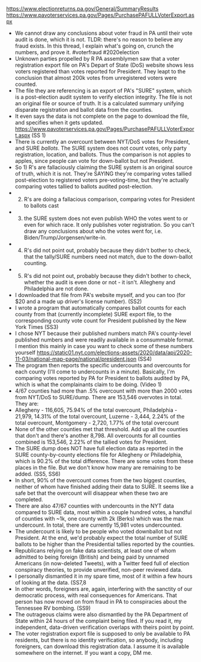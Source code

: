 https://www.electionreturns.pa.gov/General/SummaryResults
https://www.pavoterservices.pa.gov/Pages/PurchasePAFULLVoterExport.aspx

* We cannot draw any conclusions about voter fraud in PA until their vote audit is done, which it is not. TLDR: there's no reason to believe any fraud exists. In this thread, I explain what's going on, crunch the numbers, and prove it. #voterfraud #2020election
* Unknown parties propelled by R PA assemblymen saw that a voter registration export file on PA's Depart of State (DoS) website shows less voters registered than votes reported for President. They leapt to the conclusion that almost 200k votes from unregistered voters were counted.
* The file they are referencing is an export of PA's "SURE" system, which is a post-election audit system to verify election integrity. The file is not an original file or source of truth. It is a calculated summary unifying disparate registration and ballot data from the counties.
* It even says the data is not complete on the page to download the file, and specifies when it gets updated. https://www.pavoterservices.pa.gov/Pages/PurchasePAFULLVoterExport.aspx (SS 1)
* There is currently an overcount between NYT/DoS votes for President, and SURE *ballots*. The SURE system does not count votes, only party registration, location, and ballots. Thus the comparison is not apples to apples, since people can vote for down-ballot but not President.
* So 1) R's are fallaciously claiming the SURE system is an original source of truth, which it is not. They're SAYING they're comparing votes tallied post-election to registered voters pre-voting-time, but they're actually comparing votes tallied to ballots audited post-election.
* 2) R's are doing a fallacious comparison, comparing votes for President to ballots cast
* 3) the SURE system does not even publish WHO the votes went to or even for which race. It only publishes voter registration. So you can't draw any conclusions about who the votes went for, i.e. Biden/Trump/Jorgensen/write-in.
* 4) R's did not point out, probably because they didn't bother to check, that the tally/SURE numbers need not match, due to the down-ballot counting.
* 5) R's did not point out, probably because they didn't bother to check, whether the audit is even done or not - it isn't. Allegheny and Philadelphia are not done.
* I downloaded that file from PA's website myself, and you can too (for $20 and a made up driver's license number).  (SS2)
* I wrote a program that automatically compares ballot counts for each county from that (currently incomplete) SURE export file, to the corresponding county vote count for President published by the New York Times (SS3)
* I chose NYT because their published numbers match PA's county-level published numbers and were readily available in a consummable format. I mention this mainly in case you want to check some of these numbers yourself https://static01.nyt.com/elections-assets/2020/data/api/2020-11-03/national-map-page/national/president.json (SS4)
* The program then reports the specific undercounts and overcounts for each county (I'll come to undercounts in a minute). Basically, I'm comparing votes reported by PA for President to ballots audited by PA, which is what the complainants claim to be doing. (Video 1)
* 4/67 counties had more than .5% overcount with more than 2000 votes from NYT/DoS to SURE/dump. There are 153,546 overvotes in total. They are:
* Allegheny - 116,605, 75.94% of the total overcount, Philadelphia - 21,979, 14.31% of the total overcount, Luzerne - 3,444, 2.24% of the total overcount, Montgomery - 2,720, 1.77% of the total overcount
* None of the other counties met that threshold. Add up all the counties that don't and there's another 8,798. All overcounts for all counties combined is 153,546, 2.22% of the tallied votes for President.
* The SURE dump does NOT have full election data as reported in the SURE county-by-county elections file for Allegheny or Philadelphia, which is 90.2% of the total difference. There are some votes from these places in the file. But we don't know how many are remaining to be added. (SS5, SS6)
* In short, 90% of the overcount comes from the two biggest counties, neither of whom have finished adding their data to SURE. It seems like a safe bet that the overcount will disappear when these two are completed.
* There are also 47/67 counties with undercounts in the NYT data compared to SURE data, most within a couple hundred votes, a handful of counties with ~1k, one county with 2k (Berks) which was the max undercount. In total, there are currently 15,981 votes undercounted.
* The undercount is likely to be people who voted downballot but not President. At the end, we'd probably expect the total number of SURE ballots to be higher than the Presidential tallies reported by the counties.
* Republicans relying on fake data scientists, at least one of whom admitted to being foreign (British) and being paid by unnamed Americans (in now-deleted Tweets), with a Twitter feed full of election conspiracy theories, to provide unverified, non-peer reviewed data.
* I personally dismantled it in my spare time, most of it within a few hours of looking at the data.  (SS7,8
* In other words, foreigners are, again, interfering with the sanctity of our democratic process, with real consequences for Americans. That person has now moved on from fraud in PA to conspiracies about the Tennessee RV bombing. (SS9)
* The outrageous claims were also dismantled by the PA Department of State within 24 hours of the complaint being filed. If you read it, my independent, data-driven verification overlaps with theirs point by point.
* The voter registration export file is supposed to only be available to PA residents, but there is no identity verification, so anybody, including foreigners, can download this registration data. I assume it is available somewhere on the internet. If you want a copy, DM me.